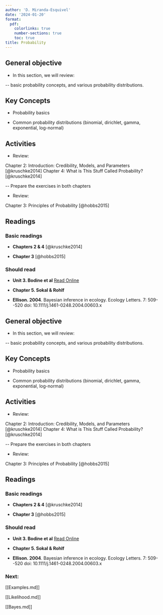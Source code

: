 ```yaml
---
author: 'D. Miranda-Esquivel'
date: '2024-01-20'
format:
  pdf:
    colorlinks: true
    number-sections: true
    toc: true
title: Probability
---
```


General objective
-----------------

-   In this section, we will review:

-- basic probability concepts, and various probability distributions.

Key Concepts
------------

-   Probability basics

-   Common probability distributions (binomial, dirichlet, gamma, exponential, log-normal)

Activities
----------

-   Review:

Chapter 2: Introduction: Credibility, Models, and Parameters [@kruschke2014] Chapter 4: What is This Stuff Called Probability? [@kruschke2014]

-- Prepare the exercises in both chapters

-   Review:

Chapter 3: Principles of Probability [@hobbs2015]

Readings
--------

### Basic readings

-   **Chapters 2 & 4** [@kruschke2014]

-   **Chapter 3** [@hobbs2015]

### Should read

-   **Unit 3. Bodine et al** [Read Online](https://drive.google.com/file/d/1jtas7BKn0ZcJlQ3iobF8ReJ2Wc1BQJZd/view?usp=drive_link)

-   **Chapter 5. Sokal & Rohlf**

-   **Ellison. 2004**. Bayesian inference in ecology. Ecology Letters. 7: 509--520 doi: 10.1111/j.1461-0248.2004.00603.x

General objective
-----------------

-   In this section, we will review:

-- basic probability concepts, and various probability distributions.

Key Concepts
------------

-   Probability basics

-   Common probability distributions (binomial, dirichlet, gamma, exponential, log-normal)

Activities
----------

-   Review:

Chapter 2: Introduction: Credibility, Models, and Parameters [@kruschke2014] Chapter 4: What is This Stuff Called Probability? [@kruschke2014]

-- Prepare the exercises in both chapters

-   Review:

Chapter 3: Principles of Probability [@hobbs2015]

Readings
--------

### Basic readings

-   **Chapters 2 & 4** [@kruschke2014]

-   **Chapter 3** [@hobbs2015]

### Should read

-   **Unit 3. Bodine et al** [Read Online](https://drive.google.com/file/d/1jtas7BKn0ZcJlQ3iobF8ReJ2Wc1BQJZd/view?usp=drive_link)

-   **Chapter 5. Sokal & Rohlf**

-   **Ellison. 2004**. Bayesian inference in ecology. Ecology Letters. 7: 509--520 doi: 10.1111/j.1461-0248.2004.00603.x


### Next: 

[[Examples.md]]

[[Likelihood.md]]

[[Bayes.md]]
